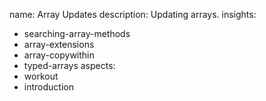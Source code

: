name: Array Updates
description: Updating arrays.
insights:
  - searching-array-methods
  - array-extensions
  - array-copywithin
  - typed-arrays
aspects:
  - workout
  - introduction
